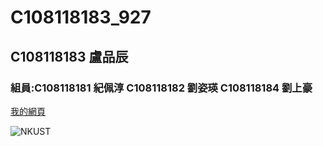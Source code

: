 # C108118183_927

## C108118183 盧品辰
### 組員:C108118181 紀佩淳 C108118182 劉姿瑛 C108118184 劉上豪

[我的網頁](https://www.nkust.edu.tw/)

![NKUST](https://www.nkust.edu.tw/var/file/0/1000/img/513/182513897.png "高科大")
